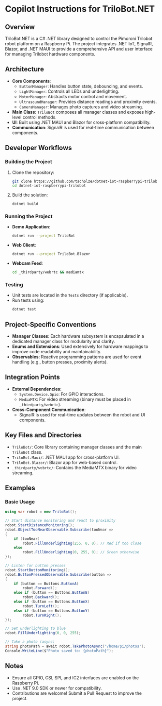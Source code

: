# Copilot Instructions for TriloBot.NET

## Overview
TriloBot.NET is a C# .NET library designed to control the Pimoroni Trilobot robot platform on a Raspberry Pi. The project integrates .NET IoT, SignalR, Blazor, and .NET MAUI to provide a comprehensive API and user interface for managing Trilobot hardware components.

## Architecture
- **Core Components**:
  - `ButtonManager`: Handles button state, debouncing, and events.
  - `LightManager`: Controls all LEDs and underlighting.
  - `MotorManager`: Abstracts motor control and movement.
  - `UltrasoundManager`: Provides distance readings and proximity events.
  - `CameraManager`: Manages photo captures and video streaming.
- **Main Class**: `TriloBot` composes all manager classes and exposes high-level control methods.
- **UI**: Built using .NET MAUI and Blazor for cross-platform compatibility.
- **Communication**: SignalR is used for real-time communication between components.

## Developer Workflows
### Building the Project
1. Clone the repository:
   ```sh
   git clone https://github.com/tscholze/dotnet-iot-raspberrypi-trilobot.git
   cd dotnet-iot-raspberrypi-trilobot
   ```
2. Build the solution:
   ```sh
   dotnet build
   ```

### Running the Project
- **Demo Application**:
  ```sh
  dotnet run --project TriloBot
  ```
- **Web Client**:
  ```sh
  dotnet run --project TriloBot.Blazor
  ```
- **Webcam Feed**:
  ```sh
  cd _thirdparty/webrtc && mediamtx
  ```

### Testing
- Unit tests are located in the `Tests` directory (if applicable).
- Run tests using:
  ```sh
  dotnet test
  ```

## Project-Specific Conventions
- **Manager Classes**: Each hardware subsystem is encapsulated in a dedicated manager class for modularity and clarity.
- **Enums and Extensions**: Used extensively for hardware mappings to improve code readability and maintainability.
- **Observables**: Reactive programming patterns are used for event handling (e.g., button presses, proximity alerts).

## Integration Points
- **External Dependencies**:
  - `System.Device.Gpio`: For GPIO interactions.
  - `MediaMTX`: For video streaming (binary must be placed in `_thirdparty/webrtc`).
- **Cross-Component Communication**:
  - SignalR is used for real-time updates between the robot and UI components.

## Key Files and Directories
- `TriloBot/`: Core library containing manager classes and the main `TriloBot` class.
- `TriloBot.Maui/`: .NET MAUI app for cross-platform UI.
- `TriloBot.Blazor/`: Blazor app for web-based control.
- `_thirdparty/webrtc/`: Contains the MediaMTX binary for video streaming.

## Examples
### Basic Usage
```csharp
using var robot = new TriloBot();

// Start distance monitoring and react to proximity
robot.StartDistanceMonitoring();
robot.ObjectTooNearObservable.Subscribe(tooNear =>
{
    if (tooNear)
        robot.FillUnderlighting(255, 0, 0); // Red if too close
    else
        robot.FillUnderlighting(0, 255, 0); // Green otherwise
});

// Listen for button presses
robot.StartButtonMonitoring();
robot.ButtonPressedObservable.Subscribe(button =>
{
    if (button == Buttons.ButtonA)
        robot.Forward();
    else if (button == Buttons.ButtonB)
        robot.Backward();
    else if (button == Buttons.ButtonX)
        robot.TurnLeft();
    else if (button == Buttons.ButtonY)
        robot.TurnRight();
});

// Set underlighting to blue
robot.FillUnderlighting(0, 0, 255);

// Take a photo (async)
string photoPath = await robot.TakePhotoAsync("/home/pi/photos");
Console.WriteLine($"Photo saved to: {photoPath}");
```

## Notes
- Ensure all GPIO, CSI, SPI, and IC2 interfaces are enabled on the Raspberry Pi.
- Use .NET 9.0 SDK or newer for compatibility.
- Contributions are welcome! Submit a Pull Request to improve the project.
